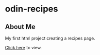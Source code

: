 # odin-recipes
## About Me
My first html project creating a recipes page.

[Click here](https://v-sudo29.github.io/odin-recipes/) to view.
